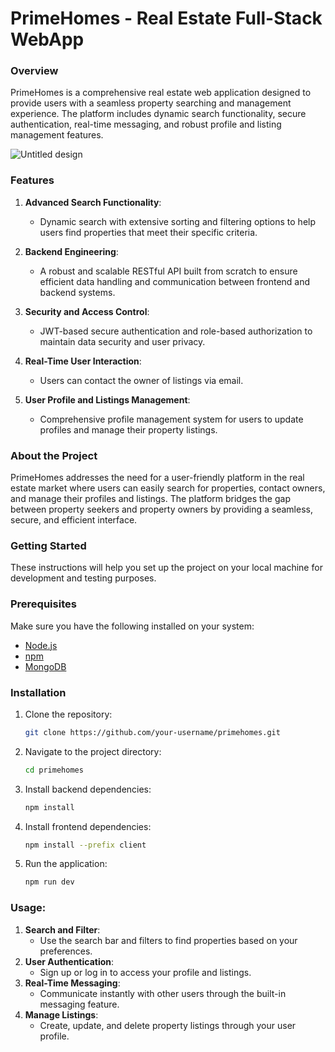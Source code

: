 # PrimeHomes - Real Estate Full-Stack WebApp

### Overview

PrimeHomes is a comprehensive real estate web application designed to provide users with a seamless property searching and management experience. The platform includes dynamic search functionality, secure authentication, real-time messaging, and robust profile and listing management features.

![Untitled design](https://github.com/user-attachments/assets/78022345-3c7a-4e95-82ca-16a39c5ce001)

### Features

1. **Advanced Search Functionality**:
   - Dynamic search with extensive sorting and filtering options to help users find properties that meet their specific criteria.

2. **Backend Engineering**:
   - A robust and scalable RESTful API built from scratch to ensure efficient data handling and communication between frontend and backend systems.

3. **Security and Access Control**:
   - JWT-based secure authentication and role-based authorization to maintain data security and user privacy.

4. **Real-Time User Interaction**:
   - Users can contact the owner of listings via email.

5. **User Profile and Listings Management**:
   - Comprehensive profile management system for users to update profiles and manage their property listings.

### About the Project

PrimeHomes addresses the need for a user-friendly platform in the real estate market where users can easily search for properties, contact owners, and manage their profiles and listings. The platform bridges the gap between property seekers and property owners by providing a seamless, secure, and efficient interface.

### Getting Started

These instructions will help you set up the project on your local machine for development and testing purposes.

### Prerequisites

Make sure you have the following installed on your system:
- [Node.js](https://nodejs.org/)
- [npm](https://www.npmjs.com/)
- [MongoDB](https://www.mongodb.com/)

### Installation

1. Clone the repository:
   ```sh
   git clone https://github.com/your-username/primehomes.git

2. Navigate to the project directory:
   ```sh
   cd primehomes

3. Install backend dependencies:
   ```sh
   npm install

4. Install frontend dependencies:
   ```sh 
   npm install --prefix client

5. Run the application:
   ```sh
   npm run dev

### Usage:

1. **Search and Filter**: 
   - Use the search bar and filters to find properties based on your preferences.
2. **User Authentication**: 
   - Sign up or log in to access your profile and listings.
3. **Real-Time Messaging**: 
   - Communicate instantly with other users through the built-in messaging feature.
4. **Manage Listings**: 
   - Create, update, and delete property listings through your user profile.
